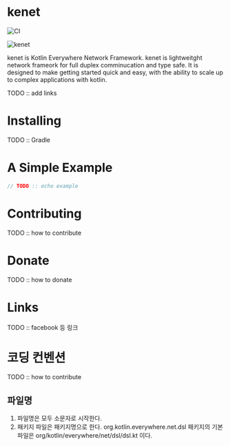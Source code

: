 # kenet

![CI](https://github.com/kotlin-everywhere/kenet/actions/workflows/gradle.yml/badge.svg)

![kenet](https://user-images.githubusercontent.com/682021/123745117-c260c200-d8ea-11eb-88fd-1e465cd47e00.png)

kenet is Kotlin Everywhere Network Framework.
kenet is lightweitght network frameork for full duplex comminucation and type safe. It is designed to make getting started quick and easy, with the ability to scale up to complex applications with kotlin. 

TODO ::  add links

# Installing

TODO :: Gradle 

# A Simple Example

```kotlin
// TODO :: echo example
```

# Contributing

TODO :: how to contribute

# Donate

TODO :: how to donate

# Links

TODO :: facebook 등 링크 


# 코딩 컨벤션
TODO :: how to contribute

## 파일명

1. 파일명은 모두 소문자로 시작한다.
2. 패키지 파일은 패키지명으로 한다. org.kotlin.everywhere.net.dsl 패키지의 기본 파일은 org/kotlin/everywhere/net/dsl/dsl.kt 이다.
